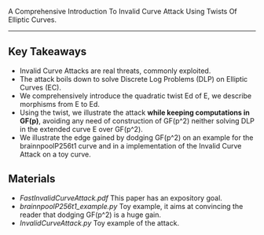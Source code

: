 A Comprehensive Introduction To Invalid Curve Attack Using Twists Of Elliptic Curves.

***

## Key Takeaways

+ Invalid Curve Attacks are real threats, commonly exploited. 
+ The attack boils down to solve Discrete Log Problems (DLP) on Elliptic Curves (EC).
+ We comprehensively introduce the quadratic twist Ed of E, we describe morphisms from E to Ed.
+ Using the twist, we illustrate the attack **while keeping computations in GF(p)**, avoiding any need of construction of GF(p^2) neither solving DLP in the extended curve E over GF(p^2).
+ We illustrate the edge gained by dodging GF(p^2) on an example for the brainnpoolP256t1 curve and in a implementation of the Invalid Curve Attack on a toy curve.

## Materials 

+ _FastInvalidCurveAttack.pdf_ This paper has an expository goal.
+ _brainnpoolP256t1_example.py_ Toy example, it aims at convincing the reader that dodging GF(p^2) is a huge gain.
+ _InvalidCurveAttack.py_ Toy example of the attack.
